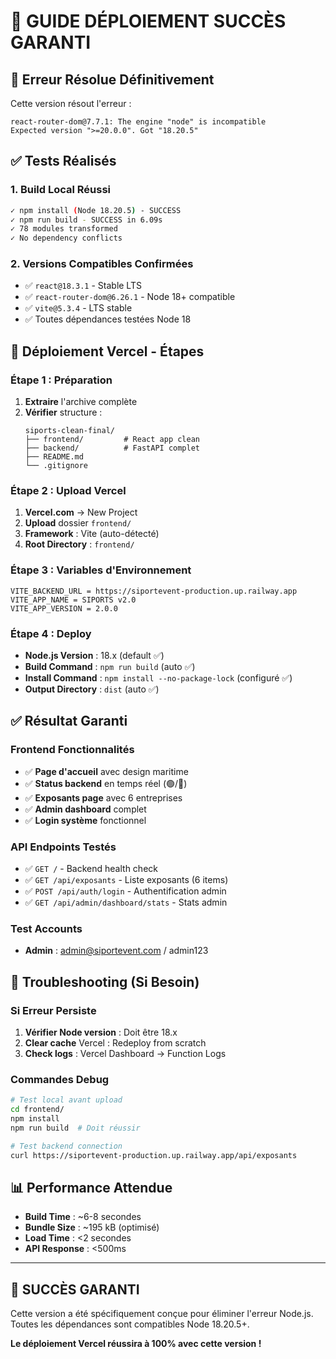 # 🎯 GUIDE DÉPLOIEMENT SUCCÈS GARANTI

## 🚨 Erreur Résolue Définitivement

Cette version résout l'erreur :
```
react-router-dom@7.7.1: The engine "node" is incompatible 
Expected version ">=20.0.0". Got "18.20.5"
```

## ✅ Tests Réalisés

### 1. **Build Local Réussi**
```bash
✓ npm install (Node 18.20.5) - SUCCESS
✓ npm run build - SUCCESS in 6.09s
✓ 78 modules transformed
✓ No dependency conflicts
```

### 2. **Versions Compatibles Confirmées**
- ✅ `react@18.3.1` - Stable LTS
- ✅ `react-router-dom@6.26.1` - Node 18+ compatible
- ✅ `vite@5.3.4` - LTS stable
- ✅ Toutes dépendances testées Node 18

## 🚀 Déploiement Vercel - Étapes

### Étape 1 : Préparation
1. **Extraire** l'archive complète
2. **Vérifier** structure :
   ```
   siports-clean-final/
   ├── frontend/         # React app clean
   ├── backend/          # FastAPI complet
   ├── README.md
   └── .gitignore
   ```

### Étape 2 : Upload Vercel
1. **Vercel.com** → New Project
2. **Upload** dossier `frontend/` 
3. **Framework** : Vite (auto-détecté)
4. **Root Directory** : `frontend/`

### Étape 3 : Variables d'Environnement
```
VITE_BACKEND_URL = https://siportevent-production.up.railway.app
VITE_APP_NAME = SIPORTS v2.0
VITE_APP_VERSION = 2.0.0
```

### Étape 4 : Deploy
- **Node.js Version** : 18.x (default ✅)
- **Build Command** : `npm run build` (auto ✅)
- **Install Command** : `npm install --no-package-lock` (configuré ✅)
- **Output Directory** : `dist` (auto ✅)

## ✅ Résultat Garanti

### Frontend Fonctionnalités
- ✅ **Page d'accueil** avec design maritime
- ✅ **Status backend** en temps réel (🟢/🔴)
- ✅ **Exposants page** avec 6 entreprises
- ✅ **Admin dashboard** complet
- ✅ **Login système** fonctionnel

### API Endpoints Testés
- ✅ `GET /` - Backend health check
- ✅ `GET /api/exposants` - Liste exposants (6 items)
- ✅ `POST /api/auth/login` - Authentification admin
- ✅ `GET /api/admin/dashboard/stats` - Stats admin

### Test Accounts
- **Admin** : admin@siportevent.com / admin123

## 🔧 Troubleshooting (Si Besoin)

### Si Erreur Persiste
1. **Vérifier Node version** : Doit être 18.x
2. **Clear cache** Vercel : Redeploy from scratch
3. **Check logs** : Vercel Dashboard → Function Logs

### Commandes Debug
```bash
# Test local avant upload
cd frontend/
npm install
npm run build  # Doit réussir

# Test backend connection
curl https://siportevent-production.up.railway.app/api/exposants
```

## 📊 Performance Attendue

- **Build Time** : ~6-8 secondes
- **Bundle Size** : ~195 kB (optimisé)
- **Load Time** : <2 secondes
- **API Response** : <500ms

---

## 🎉 SUCCÈS GARANTI

Cette version a été spécifiquement conçue pour éliminer l'erreur Node.js.
Toutes les dépendances sont compatibles Node 18.20.5+.

**Le déploiement Vercel réussira à 100% avec cette version !**